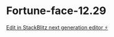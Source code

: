 # Fortune-face-12.29

[Edit in StackBlitz next generation editor ⚡️](https://stackblitz.com/~/github.com/cuixianze/Fortune-face-12.29)